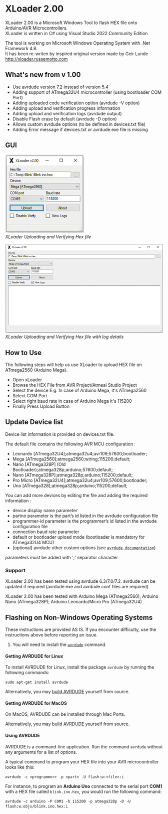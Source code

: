 # XLoader 2.00
XLoader 2.00 is a Microsoft Windows Tool to flash HEX file onto Arduino/AVR Microcontrollers.  
XLoader is written in C# using Visual Studio 2022 Community Edition

The tool is working on Microsoft Windows Operating System with .Net Framework 4.8.  
It has been re-writen by inspired original version made by Geir Lunde http://xloader.russemotto.com

## What's new from v 1.00
 - Use avrdude version 7.2 instead of version 5.4
 - Adding support of ATmega32U4 microcontroller (using bootloader COM Port)
 - Adding uploaded code verification option (avrdude -V option)
 - Adding upload and verification progress information
 - Adding upload and verification logs (avrdude output)
 - Disable Flash erase by default (avrdude -D option)
 - Allows custom avrdude options (to be defined in devices.txt file)
 - Adding Error message if devices.txt or avrdude.exe file is missing
 
## GUI 

![Alt text](./XLoader.gif?raw=true "XLoader 2.00")  
*XLoader Uploading and Verifying Hex file*


![Alt text](./XLoader-Logs.gif?raw=true "XLoader 2.00")  
*XLoader Uploading and Verifying Hex file with log details*

## How to Use
The following steps will help us use XLoader to upload HEX file on ATmega2560 (Arduino Mega).

- Open xLoader
- Browse the HEX File from AVR Project/Atmeal Studio Project
- Select the device E.g. In case of Arduino Mega, it's ATmega2560
- Select COM Port
- Select right baud rate in case of Arduino Mega it's 115200
- Finally Press Upload Button

## Update Device list
Device list information is provided on devices.txt file. 

The default file contains the following AVR MCU configuration : 
- Leonardo [ATmega32U4];atmega32u4;avr109;57600;bootloader;
- Mega [ATmega2560];atmega2560;wiring;115200;default;
- Nano [ATmega328P] (Old Bootloader);atmega328p;arduino;57600;default;
- Nano [ATmega328P];atmega328p;arduino;115200;default;
- Pro Micro [ATmega32U4];atmega32u4;avr109;57600;bootloader;
- Uno [ATmega328];atmega328p;arduino;115200;default;

You can add more devices by editing the file and adding the required information :
- device display name parameter
- partno parameter is the part’s id listed in the avrdude configuration file
- programmer-id parameter is the programmer’s id listed in the avrdude configuration file
- connection baud rate parameter 
- default or bootloader upload mode (bootloader is mandatory for ATmega32U4 MCU)
- [optional] avrdude other custom options (see [`avrdude documentation`](https://avrdudes.github.io/avrdude/7.2/avrdude.html))

parameters must be added with ';' separator character

### Support
XLoader 2.00 has been tested using avrdude 6.3/7.0/7.2. avrdude can be updated if required (avrdude.exe and avrdude.conf files are required)

XLoader 2.00 has been tested with Arduino Mega (ATmega2560); Arduino Nano (ATmega328P); Arduino Leonardo/Micro Pro (ATmega32U4)

## Flashing on Non-Windows Operating Systems
These instructions are provided AS IS. If you encounter difficulty, use the instructions above before reporting an issue.
1. You will need to install the [`avrdude`](https://github.com/avrdudes/avrdude) command.

#### Getting AVRDUDE for Linux

To install AVRDUDE for Linux, install the package `avrdude` by running the following commands:

```console
sudo apt-get install avrdude
```

Alternatively, you may [build AVRDUDE](https://github.com/avrdudes/avrdude/wiki) yourself from source.

#### Getting AVRDUDE for MacOS

On MacOS, AVRDUDE can be installed through Mac Ports.

Alternatively, you may [build AVRDUDE](https://github.com/avrdudes/avrdude/wiki) yourself from source.

#### Using AVRDUDE

AVRDUDE is a command-line application. Run the command `avrdude` without any arguments for a list of options.

A typical command to program your HEX file into your AVR microcontroller looks like this:

```console
avrdude -c <programmer> -p <part> -U flash:w:<file>:i
```

For instance, to program an **Arduino Uno** connected to the serial port **COM1** with a HEX file called `blink.ino.hex`,
you would run the following command:

```console
avrdude -c arduino -P COM1 -b 115200 -p atmega328p -D -U flash:w:objs/blink.ino.hex:i
```
